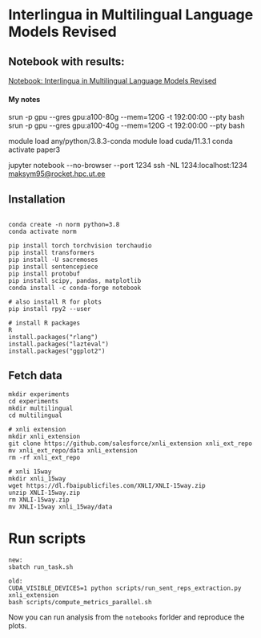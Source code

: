 # Interlingua in Multilingual Language Models Revised
## Notebook with results:

[Notebook: Interlingua in Multilingual Language Models Revised](examples/multilingual-case_study.ipynb)


#### My notes
srun -p gpu --gres gpu:a100-80g --mem=120G -t 192:00:00 --pty bash
srun -p gpu --gres gpu:a100-40g --mem=120G -t 192:00:00 --pty bash



module load any/python/3.8.3-conda
module load cuda/11.3.1
conda activate paper3

jupyter notebook --no-browser --port 1234
ssh -NL 1234:localhost:1234 maksym95@rocket.hpc.ut.ee



## Installation
```

conda create -n norm python=3.8
conda activate norm

pip install torch torchvision torchaudio
pip install transformers
pip install -U sacremoses
pip install sentencepiece
pip install protobuf
pip install scipy, pandas, matplotlib
conda install -c conda-forge notebook

# also install R for plots
pip install rpy2 --user

# install R packages
R
install.packages("rlang")
install.packages("lazteval")
install.packages("ggplot2")

```

## Fetch data
```
mkdir experiments
cd experiments
mkdir multilingual
cd multilingual  

# xnli extension
mkdir xnli_extension
git clone https://github.com/salesforce/xnli_extension xnli_ext_repo
mv xnli_ext_repo/data xnli_extension
rm -rf xnli_ext_repo

# xnli 15way
mkdir xnli_15way
wget https://dl.fbaipublicfiles.com/XNLI/XNLI-15way.zip
unzip XNLI-15way.zip
rm XNLI-15way.zip
mv XNLI-15way xnli_15way/data
```

# Run scripts
```
new: 
sbatch run_task.sh

old:
CUDA_VISIBLE_DEVICES=1 python scripts/run_sent_reps_extraction.py xnli_extension
bash scripts/compute_metrics_parallel.sh
```

Now you can run analysis from the `notebooks` forlder and reproduce the plots.